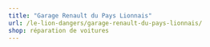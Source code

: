 ```yaml
---
title: "Garage Renault du Pays Lionnais"
url: /le-lion-dangers/garage-renault-du-pays-lionnais/
shop: réparation de voitures
---
```

